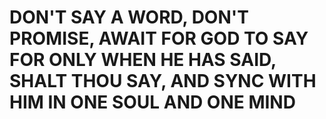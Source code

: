 # **DON'T SAY A WORD, DON'T PROMISE, AWAIT FOR GOD TO SAY FOR ONLY WHEN HE HAS SAID, SHALT THOU SAY, AND SYNC WITH HIM IN ONE SOUL AND ONE MIND**
